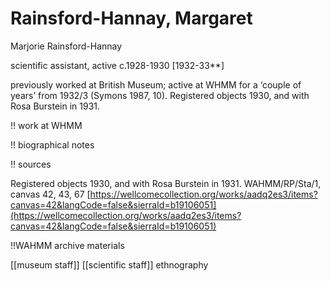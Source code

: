 # Rainsford-Hannay, Margaret

Marjorie Rainsford-Hannay

scientific assistant, active c.1928-1930 \[1932-33\*\*\]

previously worked at British Museum; active at WHMM for a ‘couple of years’ from 1932/3 \(Symons 1987, 10\). Registered objects 1930, and with Rosa Burstein in 1931.

!! work at WHMM

!! biographical notes

!! sources

Registered objects 1930, and with Rosa Burstein in 1931. WAHMM/RP/Sta/1, canvas 42, 43, 67 [https://wellcomecollection.org/works/aadq2es3/items?canvas=42&langCode=false&sierraId=b19106051](https://wellcomecollection.org/works/aadq2es3/items?canvas=42&langCode=false&sierraId=b19106051)

!!WAHMM archive materials

\[\[museum staff\]\] \[\[scientific staff\]\] ethnography

